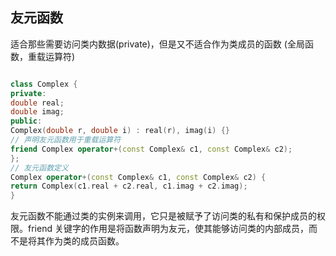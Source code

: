 ## 友元函数
适合那些需要访问类内数据(private)，但是又不适合作为类成员的函数 (全局函数，重载运算符)

```cpp

class Complex {
private:
double real;
double imag;
public:
Complex(double r, double i) : real(r), imag(i) {}
// 声明友元函数用于重载运算符
friend Complex operator+(const Complex& c1, const Complex& c2);
};
// 友元函数定义
Complex operator+(const Complex& c1, const Complex& c2) {
return Complex(c1.real + c2.real, c1.imag + c2.imag);
}
```

友元函数不能通过类的实例来调用，它只是被赋予了访问类的私有和保护成员的权限。friend 关键字的作用是将函数声明为友元，使其能够访问类的内部成员，而不是将其作为类的成员函数。